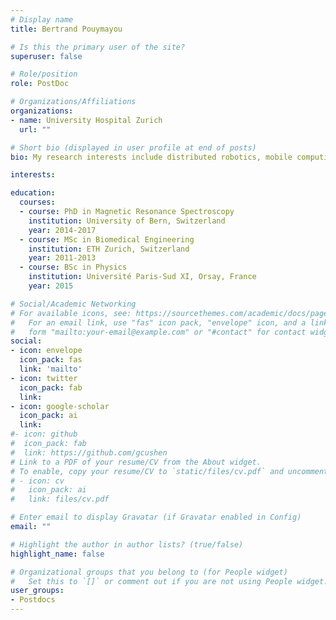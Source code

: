 ```yaml
---
# Display name
title: Bertrand Pouymayou

# Is this the primary user of the site?
superuser: false

# Role/position
role: PostDoc

# Organizations/Affiliations
organizations:
- name: University Hospital Zurich
  url: ""

# Short bio (displayed in user profile at end of posts)
bio: My research interests include distributed robotics, mobile computing and programmable matter.

interests:

education:
  courses:
  - course: PhD in Magnetic Resonance Spectroscopy
    institution: University of Bern, Switzerland
    year: 2014-2017
  - course: MSc in Biomedical Engineering
    institution: ETH Zurich, Switzerland
    year: 2011-2013
  - course: BSc in Physics
    institution: Université Paris-Sud XI, Orsay, France
    year: 2015

# Social/Academic Networking
# For available icons, see: https://sourcethemes.com/academic/docs/page-builder/#icons
#   For an email link, use "fas" icon pack, "envelope" icon, and a link in the
#   form "mailto:your-email@example.com" or "#contact" for contact widget.
social:
- icon: envelope
  icon_pack: fas
  link: 'mailto'
- icon: twitter
  icon_pack: fab
  link: 
- icon: google-scholar
  icon_pack: ai
  link: 
#- icon: github
#  icon_pack: fab
#  link: https://github.com/gcushen
# Link to a PDF of your resume/CV from the About widget.
# To enable, copy your resume/CV to `static/files/cv.pdf` and uncomment the lines below.
# - icon: cv
#   icon_pack: ai
#   link: files/cv.pdf

# Enter email to display Gravatar (if Gravatar enabled in Config)
email: ""

# Highlight the author in author lists? (true/false)
highlight_name: false

# Organizational groups that you belong to (for People widget)
#   Set this to `[]` or comment out if you are not using People widget.
user_groups:
- Postdocs
---
```


